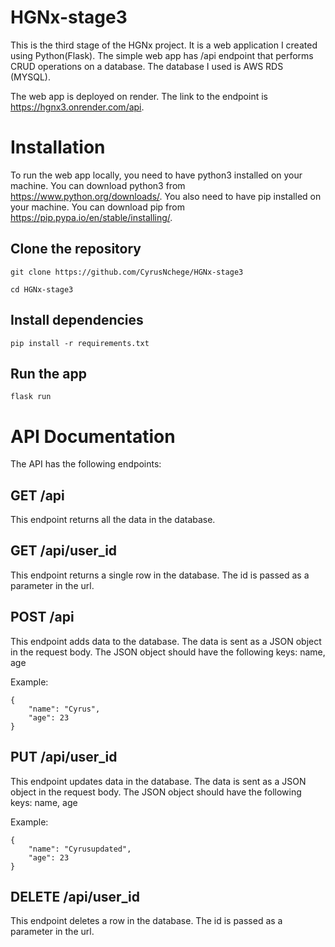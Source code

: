 # HGNx-stage3
This is the third stage of the HGNx project. It is a web application I created using Python(Flask). The simple web app has /api endpoint that performs CRUD operations on a database. The database I used is AWS RDS (MYSQL).

The web app is deployed on render. The link to the endpoint is https://hgnx3.onrender.com/api.

# Installation
To run the web app locally, you need to have python3 installed on your machine. You can download python3 from https://www.python.org/downloads/. You also need to have pip installed on your machine. You can download pip from https://pip.pypa.io/en/stable/installing/.

## Clone the repository
```
git clone https://github.com/CyrusNchege/HGNx-stage3
```
```
cd HGNx-stage3
```
## Install dependencies
```
pip install -r requirements.txt
```
## Run the app
```
flask run
```
# API Documentation
The API has the following endpoints:
## GET /api
This endpoint returns all the data in the database.

## GET /api/user_id
This endpoint returns a single row in the database. The id is passed as a parameter in the url.

## POST /api
This endpoint adds data to the database. The data is sent as a JSON object in the request body. The JSON object should have the following keys: name, age

Example:
```
{
    "name": "Cyrus",
    "age": 23
}
```
## PUT /api/user_id
This endpoint updates data in the database. The data is sent as a JSON object in the request body. The JSON object should have the following keys: name, age

Example:
```
{
    "name": "Cyrusupdated",
    "age": 23
}
```
## DELETE /api/user_id
This endpoint deletes a row in the database. The id is passed as a parameter in the url.




